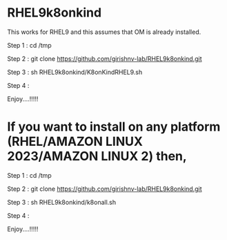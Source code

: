 # RHEL9k8onkind
This works for RHEL9 and this assumes that OM is already installed. 

Step 1 : 
cd /tmp

Step 2 :
git clone https://github.com/girishnv-lab/RHEL9k8onkind.git

Step 3 : 
sh RHEL9k8onkind/K8onKindRHEL9.sh

Step 4 : 

Enjoy....!!!!!

# If you want to install on any platform (RHEL/AMAZON LINUX 2023/AMAZON LINUX 2) then,

Step 1 : 
cd /tmp

Step 2 :
git clone https://github.com/girishnv-lab/RHEL9k8onkind.git

Step 3 : 
sh RHEL9k8onkind/k8onall.sh

Step 4 : 

Enjoy....!!!!!
